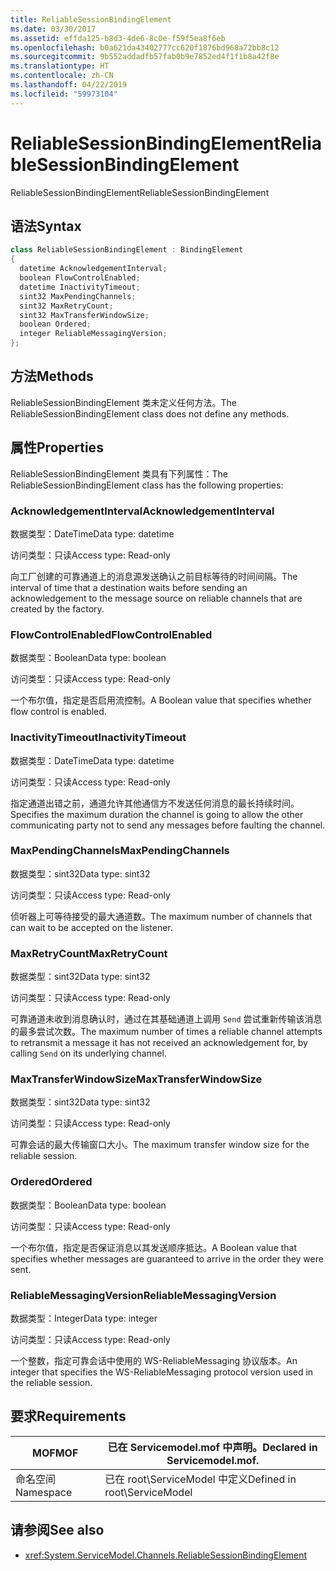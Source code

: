 ```yaml
---
title: ReliableSessionBindingElement
ms.date: 03/30/2017
ms.assetid: effda125-b8d3-4de6-8c0e-f59f5ea8f6eb
ms.openlocfilehash: b0a621da43402777cc620f1876bd968a72bb8c12
ms.sourcegitcommit: 9b552addadfb57fab0b9e7852ed4f1f1b8a42f8e
ms.translationtype: HT
ms.contentlocale: zh-CN
ms.lasthandoff: 04/22/2019
ms.locfileid: "59973104"
---
```

# <a name="reliablesessionbindingelement"></a><span data-ttu-id="40151-102">ReliableSessionBindingElement</span><span class="sxs-lookup"><span data-stu-id="40151-102">ReliableSessionBindingElement</span></span>
<span data-ttu-id="40151-103">ReliableSessionBindingElement</span><span class="sxs-lookup"><span data-stu-id="40151-103">ReliableSessionBindingElement</span></span>  
  
## <a name="syntax"></a><span data-ttu-id="40151-104">语法</span><span class="sxs-lookup"><span data-stu-id="40151-104">Syntax</span></span>  
  
```csharp
class ReliableSessionBindingElement : BindingElement  
{  
  datetime AcknowledgementInterval;  
  boolean FlowControlEnabled;  
  datetime InactivityTimeout;  
  sint32 MaxPendingChannels;  
  sint32 MaxRetryCount;  
  sint32 MaxTransferWindowSize;  
  boolean Ordered;  
  integer ReliableMessagingVersion;  
};  
```  
  
## <a name="methods"></a><span data-ttu-id="40151-105">方法</span><span class="sxs-lookup"><span data-stu-id="40151-105">Methods</span></span>  
 <span data-ttu-id="40151-106">ReliableSessionBindingElement 类未定义任何方法。</span><span class="sxs-lookup"><span data-stu-id="40151-106">The ReliableSessionBindingElement class does not define any methods.</span></span>  
  
## <a name="properties"></a><span data-ttu-id="40151-107">属性</span><span class="sxs-lookup"><span data-stu-id="40151-107">Properties</span></span>  
 <span data-ttu-id="40151-108">ReliableSessionBindingElement 类具有下列属性：</span><span class="sxs-lookup"><span data-stu-id="40151-108">The ReliableSessionBindingElement class has the following properties:</span></span>  
  
### <a name="acknowledgementinterval"></a><span data-ttu-id="40151-109">AcknowledgementInterval</span><span class="sxs-lookup"><span data-stu-id="40151-109">AcknowledgementInterval</span></span>  
 <span data-ttu-id="40151-110">数据类型：DateTime</span><span class="sxs-lookup"><span data-stu-id="40151-110">Data type: datetime</span></span>  
  
 <span data-ttu-id="40151-111">访问类型：只读</span><span class="sxs-lookup"><span data-stu-id="40151-111">Access type: Read-only</span></span>  
  
 <span data-ttu-id="40151-112">向工厂创建的可靠通道上的消息源发送确认之前目标等待的时间间隔。</span><span class="sxs-lookup"><span data-stu-id="40151-112">The interval of time that a destination waits before sending an acknowledgement to the message source on reliable channels that are created by the factory.</span></span>  
  
### <a name="flowcontrolenabled"></a><span data-ttu-id="40151-113">FlowControlEnabled</span><span class="sxs-lookup"><span data-stu-id="40151-113">FlowControlEnabled</span></span>  
 <span data-ttu-id="40151-114">数据类型：Boolean</span><span class="sxs-lookup"><span data-stu-id="40151-114">Data type: boolean</span></span>  
  
 <span data-ttu-id="40151-115">访问类型：只读</span><span class="sxs-lookup"><span data-stu-id="40151-115">Access type: Read-only</span></span>  
  
 <span data-ttu-id="40151-116">一个布尔值，指定是否启用流控制。</span><span class="sxs-lookup"><span data-stu-id="40151-116">A Boolean value that specifies whether flow control is enabled.</span></span>  
  
### <a name="inactivitytimeout"></a><span data-ttu-id="40151-117">InactivityTimeout</span><span class="sxs-lookup"><span data-stu-id="40151-117">InactivityTimeout</span></span>  
 <span data-ttu-id="40151-118">数据类型：DateTime</span><span class="sxs-lookup"><span data-stu-id="40151-118">Data type: datetime</span></span>  
  
 <span data-ttu-id="40151-119">访问类型：只读</span><span class="sxs-lookup"><span data-stu-id="40151-119">Access type: Read-only</span></span>  
  
 <span data-ttu-id="40151-120">指定通道出错之前，通道允许其他通信方不发送任何消息的最长持续时间。</span><span class="sxs-lookup"><span data-stu-id="40151-120">Specifies the maximum duration the channel is going to allow the other communicating party not to send any messages before faulting the channel.</span></span>  
  
### <a name="maxpendingchannels"></a><span data-ttu-id="40151-121">MaxPendingChannels</span><span class="sxs-lookup"><span data-stu-id="40151-121">MaxPendingChannels</span></span>  
 <span data-ttu-id="40151-122">数据类型：sint32</span><span class="sxs-lookup"><span data-stu-id="40151-122">Data type: sint32</span></span>  
  
 <span data-ttu-id="40151-123">访问类型：只读</span><span class="sxs-lookup"><span data-stu-id="40151-123">Access type: Read-only</span></span>  
  
 <span data-ttu-id="40151-124">侦听器上可等待接受的最大通道数。</span><span class="sxs-lookup"><span data-stu-id="40151-124">The maximum number of channels that can wait to be accepted on the listener.</span></span>  
  
### <a name="maxretrycount"></a><span data-ttu-id="40151-125">MaxRetryCount</span><span class="sxs-lookup"><span data-stu-id="40151-125">MaxRetryCount</span></span>  
 <span data-ttu-id="40151-126">数据类型：sint32</span><span class="sxs-lookup"><span data-stu-id="40151-126">Data type: sint32</span></span>  
  
 <span data-ttu-id="40151-127">访问类型：只读</span><span class="sxs-lookup"><span data-stu-id="40151-127">Access type: Read-only</span></span>  
  
 <span data-ttu-id="40151-128">可靠通道未收到消息确认时，通过在其基础通道上调用 `Send` 尝试重新传输该消息的最多尝试次数。</span><span class="sxs-lookup"><span data-stu-id="40151-128">The maximum number of times a reliable channel attempts to retransmit a message it has not received an acknowledgement for, by calling `Send` on its underlying channel.</span></span>  
  
### <a name="maxtransferwindowsize"></a><span data-ttu-id="40151-129">MaxTransferWindowSize</span><span class="sxs-lookup"><span data-stu-id="40151-129">MaxTransferWindowSize</span></span>  
 <span data-ttu-id="40151-130">数据类型：sint32</span><span class="sxs-lookup"><span data-stu-id="40151-130">Data type: sint32</span></span>  
  
 <span data-ttu-id="40151-131">访问类型：只读</span><span class="sxs-lookup"><span data-stu-id="40151-131">Access type: Read-only</span></span>  
  
 <span data-ttu-id="40151-132">可靠会话的最大传输窗口大小。</span><span class="sxs-lookup"><span data-stu-id="40151-132">The maximum transfer window size for the reliable session.</span></span>  
  
### <a name="ordered"></a><span data-ttu-id="40151-133">Ordered</span><span class="sxs-lookup"><span data-stu-id="40151-133">Ordered</span></span>  
 <span data-ttu-id="40151-134">数据类型：Boolean</span><span class="sxs-lookup"><span data-stu-id="40151-134">Data type: boolean</span></span>  
  
 <span data-ttu-id="40151-135">访问类型：只读</span><span class="sxs-lookup"><span data-stu-id="40151-135">Access type: Read-only</span></span>  
  
 <span data-ttu-id="40151-136">一个布尔值，指定是否保证消息以其发送顺序抵达。</span><span class="sxs-lookup"><span data-stu-id="40151-136">A Boolean value that specifies whether messages are guaranteed to arrive in the order they were sent.</span></span>  
  
### <a name="reliablemessagingversion"></a><span data-ttu-id="40151-137">ReliableMessagingVersion</span><span class="sxs-lookup"><span data-stu-id="40151-137">ReliableMessagingVersion</span></span>  
 <span data-ttu-id="40151-138">数据类型：Integer</span><span class="sxs-lookup"><span data-stu-id="40151-138">Data type: integer</span></span>  
  
 <span data-ttu-id="40151-139">访问类型：只读</span><span class="sxs-lookup"><span data-stu-id="40151-139">Access type: Read-only</span></span>  
  
 <span data-ttu-id="40151-140">一个整数，指定可靠会话中使用的 WS-ReliableMessaging 协议版本。</span><span class="sxs-lookup"><span data-stu-id="40151-140">An integer that specifies the WS-ReliableMessaging protocol version used in the reliable session.</span></span>  
  
## <a name="requirements"></a><span data-ttu-id="40151-141">要求</span><span class="sxs-lookup"><span data-stu-id="40151-141">Requirements</span></span>  
  
|<span data-ttu-id="40151-142">MOF</span><span class="sxs-lookup"><span data-stu-id="40151-142">MOF</span></span>|<span data-ttu-id="40151-143">已在 Servicemodel.mof 中声明。</span><span class="sxs-lookup"><span data-stu-id="40151-143">Declared in Servicemodel.mof.</span></span>|  
|---------|-----------------------------------|  
|<span data-ttu-id="40151-144">命名空间</span><span class="sxs-lookup"><span data-stu-id="40151-144">Namespace</span></span>|<span data-ttu-id="40151-145">已在 root\ServiceModel 中定义</span><span class="sxs-lookup"><span data-stu-id="40151-145">Defined in root\ServiceModel</span></span>|  
  
## <a name="see-also"></a><span data-ttu-id="40151-146">请参阅</span><span class="sxs-lookup"><span data-stu-id="40151-146">See also</span></span>

- <xref:System.ServiceModel.Channels.ReliableSessionBindingElement>
